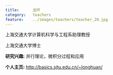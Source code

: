 ```yaml
---
title:		龙环
category:	teachers
feature:	../images/teachers/teacher_20.jpg
---
```


<p>上海交通大学计算机科学与工程系助理教授</p>
<p>上海交通大学博士</p>
<p><b>研究兴趣:</b> 并行理论，微积分过程和应用</p>
<p><b>个人主页:</b>
<a href="http://basics.sjtu.edu.cn/~longhuan/">http://basics.sjtu.edu.cn/~longhuan/</a></p>


